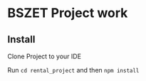# BSZET Project work

## Install

Clone Project to your IDE

Run `cd rental_project` and then `npm install`
